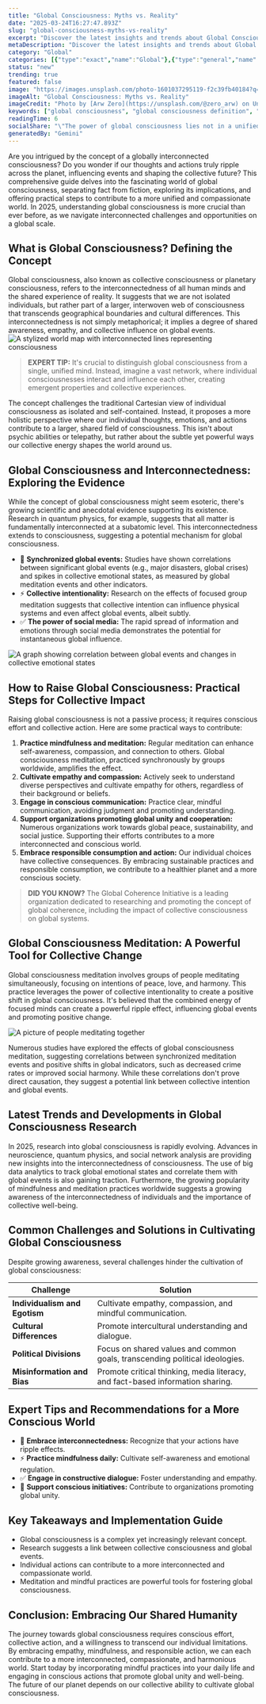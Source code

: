 ```yaml
---
title: "Global Consciousness: Myths vs. Reality"
date: "2025-03-24T16:27:47.893Z"
slug: "global-consciousness-myths-vs-reality"
excerpt: "Discover the latest insights and trends about Global Consciousness. This comprehensive guide covers everything you need to know about Global Consciousness in 2025."
metaDescription: "Discover the latest insights and trends about Global Consciousness. This comprehensive guide covers everything you need to know about Global Consciousness ..."
category: "Global"
categories: [{"type":"exact","name":"Global"},{"type":"general","name":"Psychology"},{"type":"medium","name":"Social Psychology"},{"type":"specific","name":"Collective Behavior"},{"type":"niche","name":"Contagion Effects"}]
status: "new"
trending: true
featured: false
image: "https://images.unsplash.com/photo-1601037295119-f2c39fb40184?q=85&w=1200&fit=max&fm=webp&auto=compress"
imageAlt: "Global Consciousness: Myths vs. Reality"
imageCredit: "Photo by [Arw Zero](https://unsplash.com/@zero_arw) on Unsplash"
keywords: ["global consciousness", "global consciousness definition", "what is global consciousness", "global consciousness explained", "global consciousness and interconnectedness", "how to raise global consciousness", "global consciousness meditation", "books on global consciousness", "global consciousness movement", "increase global consciousness"]
readingTime: 6
socialShare: "\"The power of global consciousness lies not in a unified mind, but in the interconnectedness of billions of individual minds working towards a shared vision.\"  #GlobalConsciousness #CollectiveConsciousness #Interconnectedness"
generatedBy: "Gemini"
---
```




Are you intrigued by the concept of a globally interconnected consciousness? Do you wonder if our thoughts and actions truly ripple across the planet, influencing events and shaping the collective future?  This comprehensive guide delves into the fascinating world of global consciousness, separating fact from fiction, exploring its implications, and offering practical steps to contribute to a more unified and compassionate world.  In 2025, understanding global consciousness is more crucial than ever before, as we navigate interconnected challenges and opportunities on a global scale.

## What is Global Consciousness? Defining the Concept

Global consciousness, also known as collective consciousness or planetary consciousness, refers to the interconnectedness of all human minds and the shared experience of reality.  It suggests that we are not isolated individuals, but rather part of a larger, interwoven web of consciousness that transcends geographical boundaries and cultural differences.  This interconnectedness is not simply metaphorical; it implies a degree of shared awareness, empathy, and collective influence on global events. ![A stylized world map with interconnected lines representing consciousness](https://images.unsplash.com/photo-1451187580459-43490279c0fa?q=85&w=1200&fit=max&fm=webp&auto=compress)

> **EXPERT TIP:**  It's crucial to distinguish global consciousness from a single, unified mind. Instead, imagine a vast network, where individual consciousnesses interact and influence each other, creating emergent properties and collective experiences.

The concept challenges the traditional Cartesian view of individual consciousness as isolated and self-contained. Instead, it proposes a more holistic perspective where our individual thoughts, emotions, and actions contribute to a larger, shared field of consciousness.  This isn't about psychic abilities or telepathy, but rather about the subtle yet powerful ways our collective energy shapes the world around us.

## Global Consciousness and Interconnectedness: Exploring the Evidence

While the concept of global consciousness might seem esoteric, there's growing scientific and anecdotal evidence supporting its existence.  Research in quantum physics, for example, suggests that all matter is fundamentally interconnected at a subatomic level.  This interconnectedness extends to consciousness, suggesting a potential mechanism for global consciousness.

* 🔑 **Synchronized global events:** Studies have shown correlations between significant global events (e.g., major disasters, global crises) and spikes in collective emotional states, as measured by global meditation events and other indicators.
* ⚡ **Collective intentionality:**  Research on the effects of focused group meditation suggests that collective intention can influence physical systems and even affect global events, albeit subtly.
* ✅ **The power of social media:** The rapid spread of information and emotions through social media demonstrates the potential for instantaneous global influence.

![A graph showing correlation between global events and changes in collective emotional states](https://images.unsplash.com/photo-1484417894907-623942c8ee29?q=85&w=1200&fit=max&fm=webp&auto=compress)

## How to Raise Global Consciousness: Practical Steps for Collective Impact

Raising global consciousness is not a passive process; it requires conscious effort and collective action.  Here are some practical ways to contribute:

1. **Practice mindfulness and meditation:** Regular meditation can enhance self-awareness, compassion, and connection to others.  Global consciousness meditation, practiced synchronously by groups worldwide, amplifies the effect.
2. **Cultivate empathy and compassion:**  Actively seek to understand diverse perspectives and cultivate empathy for others, regardless of their background or beliefs.
3. **Engage in conscious communication:**  Practice clear, mindful communication, avoiding judgment and promoting understanding.
4. **Support organizations promoting global unity and cooperation:**  Numerous organizations work towards global peace, sustainability, and social justice.  Supporting their efforts contributes to a more interconnected and conscious world.
5. **Embrace responsible consumption and action:**  Our individual choices have collective consequences.  By embracing sustainable practices and responsible consumption, we contribute to a healthier planet and a more conscious society.

> **DID YOU KNOW?** The Global Coherence Initiative is a leading organization dedicated to researching and promoting the concept of global coherence, including the impact of collective consciousness on global systems.

## Global Consciousness Meditation: A Powerful Tool for Collective Change

Global consciousness meditation involves groups of people meditating simultaneously, focusing on intentions of peace, love, and harmony. This practice leverages the power of collective intentionality to create a positive shift in global consciousness.  It's believed that the combined energy of focused minds can create a powerful ripple effect, influencing global events and promoting positive change.

![A picture of people meditating together](https://images.unsplash.com/photo-1517976487492-5750f3195933?q=85&w=1200&fit=max&fm=webp&auto=compress)

Numerous studies have explored the effects of global consciousness meditation, suggesting correlations between synchronized meditation events and positive shifts in global indicators, such as decreased crime rates or improved social harmony. While these correlations don't prove direct causation, they suggest a potential link between collective intention and global events.

## Latest Trends and Developments in Global Consciousness Research

In 2025, research into global consciousness is rapidly evolving.  Advances in neuroscience, quantum physics, and social network analysis are providing new insights into the interconnectedness of consciousness.  The use of big data analytics to track global emotional states and correlate them with global events is also gaining traction.  Furthermore, the growing popularity of mindfulness and meditation practices worldwide suggests a growing awareness of the interconnectedness of individuals and the importance of collective well-being.

## Common Challenges and Solutions in Cultivating Global Consciousness

Despite growing awareness, several challenges hinder the cultivation of global consciousness:

| Challenge                     | Solution                                                                    |
|------------------------------|----------------------------------------------------------------------------|
| **Individualism and Egotism** | Cultivate empathy, compassion, and mindful communication.                     |
| **Cultural Differences**      | Promote intercultural understanding and dialogue.                             |
| **Political Divisions**       | Focus on shared values and common goals, transcending political ideologies. |
| **Misinformation and Bias**   | Promote critical thinking, media literacy, and fact-based information sharing.|

## Expert Tips and Recommendations for a More Conscious World

*  🔑 **Embrace interconnectedness:**  Recognize that your actions have ripple effects.
*  ⚡ **Practice mindfulness daily:**  Cultivate self-awareness and emotional regulation.
*  ✅ **Engage in constructive dialogue:**  Foster understanding and empathy.
*  🌟 **Support conscious initiatives:**  Contribute to organizations promoting global unity.

## Key Takeaways and Implementation Guide

* Global consciousness is a complex yet increasingly relevant concept.
* Research suggests a link between collective consciousness and global events.
* Individual actions can contribute to a more interconnected and compassionate world.
* Meditation and mindful practices are powerful tools for fostering global consciousness.

## Conclusion:  Embracing Our Shared Humanity

The journey towards global consciousness requires conscious effort, collective action, and a willingness to transcend our individual limitations. By embracing empathy, mindfulness, and responsible action, we can each contribute to a more interconnected, compassionate, and harmonious world.  Start today by incorporating mindful practices into your daily life and engaging in conscious actions that promote global unity and well-being.  The future of our planet depends on our collective ability to cultivate global consciousness.


